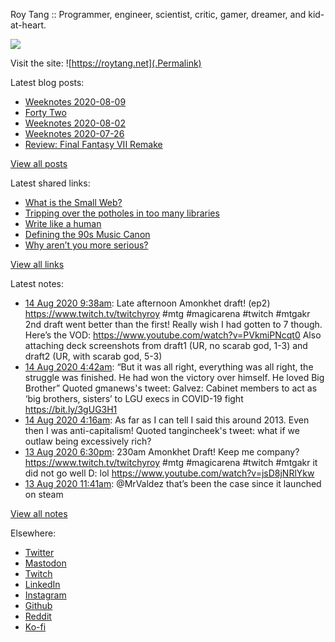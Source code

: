 Roy Tang :: Programmer, engineer, scientist, critic, gamer, dreamer, and kid-at-heart.

![](https://roytang.net/img/profile.jpg)

Visit the site: ![https://roytang.net](.Permalink)

Latest blog posts:
    

- [Weeknotes 2020-08-09](https://roytang.net/2020/08/weeknotes-08-09/)
- [Forty Two](https://roytang.net/2020/08/forty-two/)
- [Weeknotes 2020-08-02](https://roytang.net/2020/08/weeknotes-08-02/)
- [Weeknotes 2020-07-26](https://roytang.net/2020/07/weeknotes-07-26/)
- [Review: Final Fantasy VII Remake](https://roytang.net/2020/07/ff7r-review/)

[View all posts](https://roytang.net/blog)

Latest shared links:
    

- [What is the Small Web?](https://roytang.net/2020/08/what-is-the-small-web/)
- [Tripping over the potholes in too many libraries](https://roytang.net/2020/08/tripping-over-the-potholes-in-too-many-libraries/)
- [Write like a human](https://roytang.net/2020/07/write-like-a-human/)
- [Defining the 90s Music Canon](https://roytang.net/2020/07/defining-the-90s-music-canon/)
- [Why aren’t you more serious?](https://roytang.net/2020/07/why-arent-you-more-serious/)

[View all links](https://roytang.net/links)

Latest notes:
    

- [14 Aug 2020 9:38am](https://roytang.net/2020/08/1294206701965631488/): Late afternoon Amonkhet draft! (ep2) https://www.twitch.tv/twitchyroy #mtg #magicarena #twitch #mtgakr
2nd draft went better than the first! Really wish I had gotten to 7 though. Here&rsquo;s the VOD: https://www.youtube.com/watch?v=PVkmiPNcqt0
Also attaching deck screenshots from draft1 (UR, no scarab god, 1-3) and draft2 (UR, with scarab god, 5-3)
- [14 Aug 2020 4:42am](https://roytang.net/2020/08/1294132266558398465/): &ldquo;But it was all right, everything was all right, the struggle was finished. He had won the victory over himself. He loved Big Brother&rdquo;
Quoted gmanews&#39;s tweet:   Galvez: Cabinet members to act as &lsquo;big brothers, sisters&rsquo; to LGU execs in COVID-19 fight https://bit.ly/3gUG3H1  
- [14 Aug 2020 4:16am](https://roytang.net/2020/08/1294125739487330306/): As far as I can tell I said this around 2013. Even then I was anti-capitalism!
Quoted tangincheek&#39;s tweet:   what if we outlaw being excessively rich?  
- [13 Aug 2020 6:30pm](https://roytang.net/2020/08/1293978280622776320/): 230am Amonkhet Draft! Keep me company? https://www.twitch.tv/twitchyroy #mtg #magicarena #twitch #mtgakr
it did not go well D: lol https://www.youtube.com/watch?v=jsD8jNRlYkw
- [13 Aug 2020 11:41am](https://roytang.net/2020/08/1293875312632070144/): @MrValdez that&rsquo;s been the case since it launched on steam

[View all notes](https://roytang.net/notes)

Elsewhere:

- [Twitter](https://twitter.com/roytang)
- [Mastodon](https://mastodon.technology/@roytang)
- [Twitch](https://twitch.tv/twitchyroy)
- [LinkedIn](https://www.linkedin.com/in/roytang)
- [Instagram](https://instagram.com/roytang0400)
- [Github](https://github.com/roytang)
- [Reddit](https://reddit.com/u/hungryroy)
- [Ko-fi](https://ko-fi.com/roytang)
